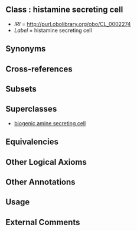 
## Class : histamine secreting cell

 * *IRI* = http://purl.obolibrary.org/obo/CL_0002274
 * *Label* = histamine secreting cell

## Synonyms


## Cross-references


## Subsets


## Superclasses

 * [biogenic amine secreting cell](../../CL/57/CL_0000457.md)

## Equivalencies


## Other Logical Axioms


## Other Annotations


## Usage


## External Comments

